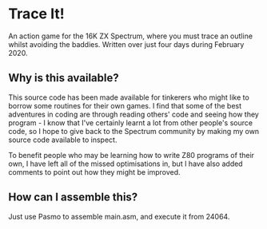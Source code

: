 # Trace It!
An action game for the 16K ZX Spectrum, where you must trace an outline whilst avoiding the baddies. Written over just four days during February 2020.

## Why is this available?
This source code has been made available for tinkerers who might like to borrow some routines for their own games. I find that some of the best adventures in coding are through reading others' code and seeing how they program - I know that I've certainly learnt a lot from other people's source code, so I hope to give back to the Spectrum community by making my own source code available to inspect.

To benefit people who may be learning how to write Z80 programs of their own, I have left all of the missed optimisations in, but I have also added comments to point out how they might be improved.

## How can I assemble this?

Just use Pasmo to assemble main.asm, and execute it from 24064.
